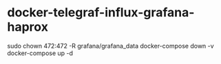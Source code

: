 # docker-telegraf-influx-grafana-haprox


sudo chown 472:472 -R grafana/grafana_data
docker-compose down -v
docker-compose up  -d
